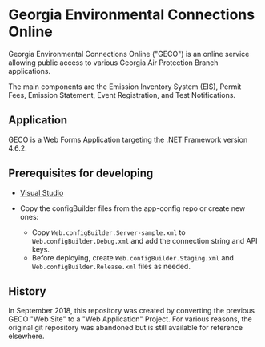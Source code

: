 # Georgia Environmental Connections Online

Georgia Environmental Connections Online ("GECO") is an online service allowing public access to various Georgia Air Protection Branch applications.

The main components are the Emission Inventory System (EIS), Permit Fees, Emission Statement, Event Registration, and Test Notifications.

## Application

GECO is a Web Forms Application targeting the .NET Framework version 4.6.2.

## Prerequisites for developing

* [Visual Studio](https://www.visualstudio.com/)

* Copy the configBuilder files from the app-config repo or create new ones:
    * Copy `Web.configBuilder.Server-sample.xml` to `Web.configBuilder.Debug.xml` and add the connection string and API keys.
    * Before deploying, create `Web.configBuilder.Staging.xml` and `Web.configBuilder.Release.xml` files as needed.

## History

In September 2018, this repository was created by converting the previous GECO "Web Site" to a "Web Application" Project. For various reasons, the original git repository was abandoned but is still available for reference elsewhere.
